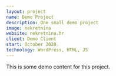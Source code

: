 ```yaml
---
layout: project
name: Demo Project
description: One small demo project
image: nekretnina
website: nekretnina.hr
client: Demo Client
start: October 2020.
technology: WordPress, HTML, JS
---
```

This is some demo content for this project.
